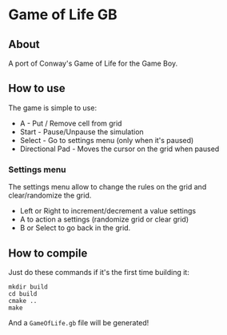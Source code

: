 # Game of Life GB

## About

A port of Conway's Game of Life for the Game Boy.

## How to use

The game is simple to use:
- A - Put / Remove cell from grid
- Start - Pause/Unpause the simulation
- Select - Go to settings menu (only when it's paused)
- Directional Pad - Moves the cursor on the grid when paused

### Settings menu

The settings menu allow to change the rules on the grid and clear/randomize the grid.

- Left or Right to increment/decrement a value settings
- A to action a settings (randomize grid or clear grid)
- B or Select to go back in the grid.

## How to compile

Just do these commands if it's the first time building it:

```
mkdir build
cd build
cmake ..
make
```

And a `GameOfLife.gb` file will be generated!
